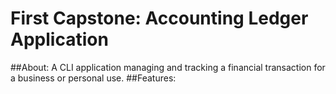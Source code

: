 # First Capstone: Accounting Ledger Application
##About: 
A CLI application managing and tracking a financial transaction for a business or personal use.
##Features:
